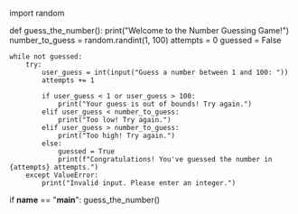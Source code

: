import random

def guess_the_number():
    print("Welcome to the Number Guessing Game!")
    number_to_guess = random.randint(1, 100)
    attempts = 0
    guessed = False
    
    while not guessed:
        try:
            user_guess = int(input("Guess a number between 1 and 100: "))
            attempts += 1
            
            if user_guess < 1 or user_guess > 100:
                print("Your guess is out of bounds! Try again.")
            elif user_guess < number_to_guess:
                print("Too low! Try again.")
            elif user_guess > number_to_guess:
                print("Too high! Try again.")
            else:
                guessed = True
                print(f"Congratulations! You've guessed the number in {attempts} attempts.")
        except ValueError:
            print("Invalid input. Please enter an integer.")
    
if __name__ == "__main__":
    guess_the_number()
